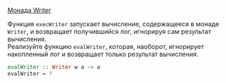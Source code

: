 [Монада Writer](https://stepik.org/lesson/8442/step/3)

Функция `execWriter` запускает вычисление, содержащееся в монаде `Writer`, и возвращает получившийся лог, игнорируя сам результат вычисления.  
Реализуйте функцию `evalWriter`, которая, наоборот, игнорирует накопленный лог и возвращает только результат вычисления.  
  
```haskell
evalWriter :: Writer w a -> a
evalWriter = ?
```
